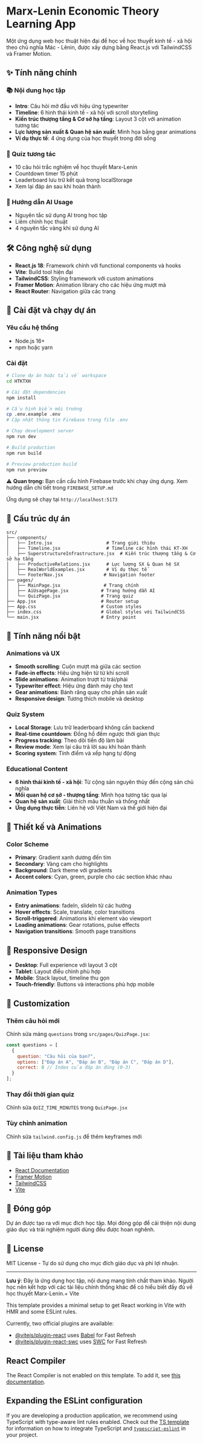 # Marx-Lenin Economic Theory Learning App

Một ứng dụng web học thuật hiện đại để học về học thuyết kinh tế - xã hội theo chủ nghĩa Mác - Lênin, được xây dựng bằng React.js với TailwindCSS và Framer Motion.

## ✨ Tính năng chính

### 📚 Nội dung học tập
- **Intro**: Câu hỏi mở đầu với hiệu ứng typewriter
- **Timeline**: 6 hình thái kinh tế - xã hội với scroll storytelling
- **Kiến trúc thượng tầng & Cơ sở hạ tầng**: Layout 3 cột với animation tương tác
- **Lực lượng sản xuất & Quan hệ sản xuất**: Minh họa bằng gear animations
- **Ví dụ thực tế**: 4 ứng dụng của học thuyết trong đời sống

### 🧠 Quiz tương tác
- 10 câu hỏi trắc nghiệm về học thuyết Marx-Lenin
- Countdown timer 15 phút
- Leaderboard lưu trữ kết quả trong localStorage
- Xem lại đáp án sau khi hoàn thành

### 🤖 Hướng dẫn AI Usage
- Nguyên tắc sử dụng AI trong học tập
- Liêm chính học thuật
- 4 nguyên tắc vàng khi sử dụng AI

## 🛠️ Công nghệ sử dụng

- **React.js 18**: Framework chính với functional components và hooks
- **Vite**: Build tool hiện đại
- **TailwindCSS**: Styling framework với custom animations
- **Framer Motion**: Animation library cho các hiệu ứng mượt mà
- **React Router**: Navigation giữa các trang

## 🚀 Cài đặt và chạy dự án

### Yêu cầu hệ thống
- Node.js 16+ 
- npm hoặc yarn

### Cài đặt
```bash
# Clone dự án hoặc tải về workspace
cd HTKTXH

# Cài đặt dependencies
npm install

# Cấu hình biến môi trường
cp .env.example .env
# Cập nhật thông tin Firebase trong file .env

# Chạy development server
npm run dev

# Build production
npm run build

# Preview production build
npm run preview
```

⚠️ **Quan trọng:** Bạn cần cấu hình Firebase trước khi chạy ứng dụng. Xem hướng dẫn chi tiết trong `FIREBASE_SETUP.md`

Ứng dụng sẽ chạy tại `http://localhost:5173`

## 📁 Cấu trúc dự án

```
src/
├── components/
│   ├── Intro.jsx                    # Trang giới thiệu
│   ├── Timeline.jsx                 # Timeline các hình thái KT-XH
│   ├── SuperstructureInfrastructure.jsx  # Kiến trúc thượng tầng & Cơ sở hạ tầng
│   ├── ProductiveRelations.jsx      # Lực lượng SX & Quan hệ SX
│   ├── RealWorldExamples.jsx        # Ví dụ thực tế
│   └── FooterNav.jsx               # Navigation footer
├── pages/
│   ├── MainPage.jsx                # Trang chính
│   ├── AiUsagePage.jsx            # Trang hướng dẫn AI
│   └── QuizPage.jsx               # Trang quiz
├── App.jsx                        # Router setup
├── App.css                        # Custom styles
├── index.css                      # Global styles với TailwindCSS
└── main.jsx                       # Entry point
```

## 🎯 Tính năng nổi bật

### Animations và UX
- **Smooth scrolling**: Cuộn mượt mà giữa các section
- **Fade-in effects**: Hiệu ứng hiện từ từ khi scroll
- **Slide animations**: Animation trượt từ trái/phải
- **Typewriter effect**: Hiệu ứng đánh máy cho text
- **Gear animations**: Bánh răng quay cho phần sản xuất
- **Responsive design**: Tương thích mobile và desktop

### Quiz System
- **Local Storage**: Lưu trữ leaderboard không cần backend
- **Real-time countdown**: Đồng hồ đếm ngược thời gian thực
- **Progress tracking**: Theo dõi tiến độ làm bài
- **Review mode**: Xem lại câu trả lời sau khi hoàn thành
- **Scoring system**: Tính điểm và xếp hạng tự động

### Educational Content
- **6 hình thái kinh tế - xã hội**: Từ cộng sản nguyên thủy đến cộng sản chủ nghĩa
- **Mối quan hệ cơ sở - thượng tầng**: Minh họa tương tác qua lại
- **Quan hệ sản xuất**: Giải thích mâu thuẫn và thống nhất
- **Ứng dụng thực tiễn**: Liên hệ với Việt Nam và thế giới hiện đại

## 🎨 Thiết kế và Animations

### Color Scheme
- **Primary**: Gradient xanh dương đến tím
- **Secondary**: Vàng cam cho highlights
- **Background**: Dark theme với gradients
- **Accent colors**: Cyan, green, purple cho các section khác nhau

### Animation Types
- **Entry animations**: fadeIn, slideIn từ các hướng
- **Hover effects**: Scale, translate, color transitions
- **Scroll-triggered**: Animations khi element vào viewport
- **Loading animations**: Gear rotations, pulse effects
- **Navigation transitions**: Smooth page transitions

## 📱 Responsive Design

- **Desktop**: Full experience với layout 3 cột
- **Tablet**: Layout điều chỉnh phù hợp
- **Mobile**: Stack layout, timeline thu gọn
- **Touch-friendly**: Buttons và interactions phù hợp mobile

## 🔧 Customization

### Thêm câu hỏi mới
Chỉnh sửa mảng `questions` trong `src/pages/QuizPage.jsx`:

```javascript
const questions = [
  {
    question: "Câu hỏi của bạn?",
    options: ["Đáp án A", "Đáp án B", "Đáp án C", "Đáp án D"],
    correct: 0 // Index của đáp án đúng (0-3)
  }
];
```

### Thay đổi thời gian quiz
Chỉnh sửa `QUIZ_TIME_MINUTES` trong `QuizPage.jsx`

### Tùy chỉnh animation
Chỉnh sửa `tailwind.config.js` để thêm keyframes mới

## 📖 Tài liệu tham khảo

- [React Documentation](https://react.dev/)
- [Framer Motion](https://www.framer.com/motion/)
- [TailwindCSS](https://tailwindcss.com/)
- [Vite](https://vitejs.dev/)

## 🤝 Đóng góp

Dự án được tạo ra với mục đích học tập. Mọi đóng góp để cải thiện nội dung giáo dục và trải nghiệm người dùng đều được hoan nghênh.

## 📄 License

MIT License - Tự do sử dụng cho mục đích giáo dục và phi lợi nhuận.

---

**Lưu ý**: Đây là ứng dụng học tập, nội dung mang tính chất tham khảo. Người học nên kết hợp với các tài liệu chính thống khác để có hiểu biết đầy đủ về học thuyết Marx-Lenin.+ Vite

This template provides a minimal setup to get React working in Vite with HMR and some ESLint rules.

Currently, two official plugins are available:

- [@vitejs/plugin-react](https://github.com/vitejs/vite-plugin-react/blob/main/packages/plugin-react) uses [Babel](https://babeljs.io/) for Fast Refresh
- [@vitejs/plugin-react-swc](https://github.com/vitejs/vite-plugin-react/blob/main/packages/plugin-react-swc) uses [SWC](https://swc.rs/) for Fast Refresh

## React Compiler

The React Compiler is not enabled on this template. To add it, see [this documentation](https://react.dev/learn/react-compiler/installation).

## Expanding the ESLint configuration

If you are developing a production application, we recommend using TypeScript with type-aware lint rules enabled. Check out the [TS template](https://github.com/vitejs/vite/tree/main/packages/create-vite/template-react-ts) for information on how to integrate TypeScript and [`typescript-eslint`](https://typescript-eslint.io) in your project.
